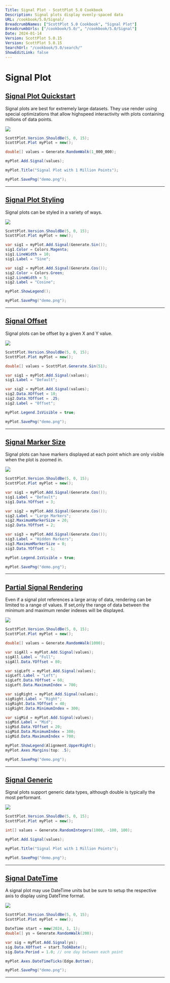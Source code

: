 ```yaml
---
Title: Signal Plot - ScottPlot 5.0 Cookbook
Description: Signal plots display evenly-spaced data
URL: /cookbook/5.0/Signal/
BreadcrumbNames: ["ScottPlot 5.0 Cookbook", "Signal Plot"]
BreadcrumbUrls: ["/cookbook/5.0/", "/cookbook/5.0/Signal"]
Date: 2024-01-14
Version: ScottPlot 5.0.15
Version: ScottPlot 5.0.15
SearchUrl: "/cookbook/5.0/search/"
ShowEditLink: false
---
```


# Signal Plot


<h2><a href='/cookbook/5.0/Signal/SignalQuickstart'>Signal Plot Quickstart</a></h2>

Signal plots are best for extremely large datasets. They use render using special optimizations that allow highspeed interactivity with plots containing millions of data points.

[![](/cookbook/5.0/images/SignalQuickstart.png)](/cookbook/5.0/images/SignalQuickstart.png)

```cs
ScottPlot.Version.ShouldBe(5, 0, 15);
ScottPlot.Plot myPlot = new();

double[] values = Generate.RandomWalk(1_000_000);

myPlot.Add.Signal(values);

myPlot.Title("Signal Plot with 1 Million Points");

myPlot.SavePng("demo.png");

```

<hr class='my-5 invisible'>


<h2><a href='/cookbook/5.0/Signal/SignalStyling'>Signal Plot Styling</a></h2>

Signal plots can be styled in a variety of ways.

[![](/cookbook/5.0/images/SignalStyling.png)](/cookbook/5.0/images/SignalStyling.png)

```cs
ScottPlot.Version.ShouldBe(5, 0, 15);
ScottPlot.Plot myPlot = new();

var sig1 = myPlot.Add.Signal(Generate.Sin());
sig1.Color = Colors.Magenta;
sig1.LineWidth = 10;
sig1.Label = "Sine";

var sig2 = myPlot.Add.Signal(Generate.Cos());
sig2.Color = Colors.Green;
sig2.LineWidth = 5;
sig2.Label = "Cosine";

myPlot.ShowLegend();

myPlot.SavePng("demo.png");

```

<hr class='my-5 invisible'>


<h2><a href='/cookbook/5.0/Signal/SignalOffset'>Signal Offset</a></h2>

Signal plots can be offset by a given X and Y value.

[![](/cookbook/5.0/images/SignalOffset.png)](/cookbook/5.0/images/SignalOffset.png)

```cs
ScottPlot.Version.ShouldBe(5, 0, 15);
ScottPlot.Plot myPlot = new();

double[] values = ScottPlot.Generate.Sin(51);

var sig1 = myPlot.Add.Signal(values);
sig1.Label = "Default";

var sig2 = myPlot.Add.Signal(values);
sig2.Data.XOffset = 10;
sig2.Data.YOffset = .25;
sig2.Label = "Offset";

myPlot.Legend.IsVisible = true;

myPlot.SavePng("demo.png");

```

<hr class='my-5 invisible'>


<h2><a href='/cookbook/5.0/Signal/SignalMarkerSize'>Signal Marker Size</a></h2>

Signal plots can have markers displayed at each point which are only visible when the plot is zoomed in.

[![](/cookbook/5.0/images/SignalMarkerSize.png)](/cookbook/5.0/images/SignalMarkerSize.png)

```cs
ScottPlot.Version.ShouldBe(5, 0, 15);
ScottPlot.Plot myPlot = new();

var sig1 = myPlot.Add.Signal(Generate.Cos());
sig1.Label = "Default";
sig1.Data.YOffset = 3;

var sig2 = myPlot.Add.Signal(Generate.Cos());
sig2.Label = "Large Markers";
sig2.MaximumMarkerSize = 20;
sig2.Data.YOffset = 2;

var sig3 = myPlot.Add.Signal(Generate.Cos());
sig3.Label = "Hidden Markers";
sig3.MaximumMarkerSize = 0;
sig3.Data.YOffset = 1;

myPlot.Legend.IsVisible = true;

myPlot.SavePng("demo.png");

```

<hr class='my-5 invisible'>


<h2><a href='/cookbook/5.0/Signal/SignalRenderIndexes'>Partial Signal Rendering</a></h2>

Even if a signal plot references a large array of data, rendering can be limited to a range of values. If set,only the range of data between the minimum and maximum render indexes will be displayed.

[![](/cookbook/5.0/images/SignalRenderIndexes.png)](/cookbook/5.0/images/SignalRenderIndexes.png)

```cs
ScottPlot.Version.ShouldBe(5, 0, 15);
ScottPlot.Plot myPlot = new();

double[] values = Generate.RandomWalk(1000);

var sigAll = myPlot.Add.Signal(values);
sigAll.Label = "Full";
sigAll.Data.YOffset = 80;

var sigLeft = myPlot.Add.Signal(values);
sigLeft.Label = "Left";
sigLeft.Data.YOffset = 60;
sigLeft.Data.MaximumIndex = 700;

var sigRight = myPlot.Add.Signal(values);
sigRight.Label = "Right";
sigRight.Data.YOffset = 40;
sigRight.Data.MinimumIndex = 300;

var sigMid = myPlot.Add.Signal(values);
sigMid.Label = "Mid";
sigMid.Data.YOffset = 20;
sigMid.Data.MinimumIndex = 300;
sigMid.Data.MaximumIndex = 700;

myPlot.ShowLegend(Alignment.UpperRight);
myPlot.Axes.Margins(top: .5);

myPlot.SavePng("demo.png");

```

<hr class='my-5 invisible'>


<h2><a href='/cookbook/5.0/Signal/SignalGeneric'>Signal Generic</a></h2>

Signal plots support generic data types, although double is typically the most performant.

[![](/cookbook/5.0/images/SignalGeneric.png)](/cookbook/5.0/images/SignalGeneric.png)

```cs
ScottPlot.Version.ShouldBe(5, 0, 15);
ScottPlot.Plot myPlot = new();

int[] values = Generate.RandomIntegers(1000, -100, 100);

myPlot.Add.Signal(values);

myPlot.Title("Signal Plot with 1 Million Points");

myPlot.SavePng("demo.png");

```

<hr class='my-5 invisible'>


<h2><a href='/cookbook/5.0/Signal/SignalDateTime'>Signal DateTime</a></h2>

A signal plot may use DateTime units but be sure to setup the respective axis to display using DateTime format.

[![](/cookbook/5.0/images/SignalDateTime.png)](/cookbook/5.0/images/SignalDateTime.png)

```cs
ScottPlot.Version.ShouldBe(5, 0, 15);
ScottPlot.Plot myPlot = new();

DateTime start = new(2024, 1, 1);
double[] ys = Generate.RandomWalk(200);

var sig = myPlot.Add.Signal(ys);
sig.Data.XOffset = start.ToOADate();
sig.Data.Period = 1.0; // one day between each point

myPlot.Axes.DateTimeTicks(Edge.Bottom);

myPlot.SavePng("demo.png");

```

<hr class='my-5 invisible'>

